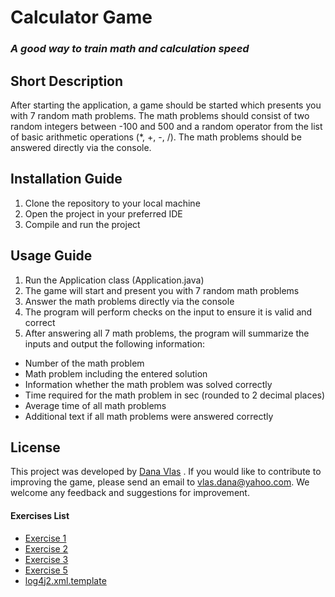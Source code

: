 # Calculator Game

### _A good way to train **math** and calculation **speed**_

## Short Description

After starting the application, a game should be started which presents you with 7 random math problems. The math problems should consist of two random integers between -100 and 500 and a random operator from the list of basic arithmetic operations (\*, +, -, /). The math problems should be answered directly via the console.

## Installation Guide

1.  Clone the repository to your local machine
2.  Open the project in your preferred IDE
3.  Compile and run the project

## Usage Guide

1. Run the Application class (Application.java)
2. The game will start and present you with 7 random math problems
3. Answer the math problems directly via the console
4. The program will perform checks on the input to ensure it is valid and correct
5. After answering all 7 math problems, the program will summarize the inputs and output the following information:

- Number of the math problem
- Math problem including the entered solution
- Information whether the math problem was solved correctly
- Time required for the math problem in sec (rounded to 2 decimal places)
- Average time of all math problems
- Additional text if all math problems were answered correctly

## License

This project was developed by [Dana Vlas] . If you would like to contribute to improving the game, please send an email to [vlas.dana@yahoo.com](https://mailyahoo.com/). We welcome any feedback and suggestions for improvement.

[Dana Vlas]: https://github.com/vlasdana/
[FH]: https://www.fh-joanneum.at

#### Exercises List

- [Exercise 1](exercise1.md)
- [Exercise 2](exercise2.md)
- [Exercise 3](exercise3.md)
- [Exercise 5](exercise5.md)
- [log4j2.xml.template](log4j2.xml.template)
